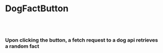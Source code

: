 # DogFactButton

<br></br>
### Upon clicking the button, a fetch request to a dog api retrieves a random fact
